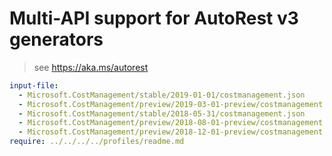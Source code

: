 # Multi-API support for AutoRest v3 generators

> see https://aka.ms/autorest

``` yaml $(enable-multi-api)
input-file:
  - Microsoft.CostManagement/stable/2019-01-01/costmanagement.json
  - Microsoft.CostManagement/preview/2019-03-01-preview/costmanagement.json
  - Microsoft.CostManagement/stable/2018-05-31/costmanagement.json
  - Microsoft.CostManagement/preview/2018-08-01-preview/costmanagement.json
  - Microsoft.CostManagement/preview/2018-12-01-preview/costmanagement.json
require: ../../../../profiles/readme.md
```
